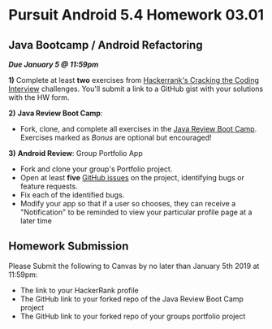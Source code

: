 # Pursuit Android 5.4 Homework 03.01

## Java Bootcamp / Android Refactoring

***Due January 5 @ 11:59pm***

**1)** Complete at least **two** exercises from [Hackerrank's Cracking the Coding Interview](https://www.hackerrank.com/domains/tutorials/cracking-the-coding-interview) challenges. You'll submit a link to a GitHub gist with your solutions with the HW form.

**2)** **Java Review Boot Camp**: 

* Fork, clone, and complete all exercises in the [Java Review Boot Camp](https://github.com/jdvilapursuit/unit-1-bootcamp). Exercises marked as *Bonus* are optional but encouraged!

**3)** **Android Review**: Group Portfolio App

* Fork and clone your group's Portfolio project.
* Open at least **five** [GitHub issues](https://guides.github.com/features/issues/) on the project, identifying bugs or feature requests.
* Fix each of the identified bugs.
* Modify your app so that if a user so chooses, they can receive a "Notification" to be reminded to view your particular profile page at a later time


## Homework Submission

Please Submit the following to Canvas by no later than January 5th 2019 at 11:59pm:
* The link to your HackerRank profile
* The GitHub link to your forked repo of the Java Review Boot Camp project
* The GitHub link to your forked repo of your groups portfolio project 
